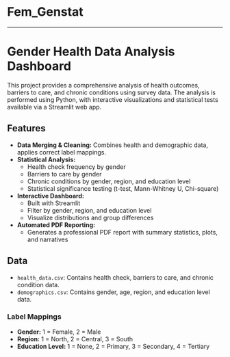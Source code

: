 # Fem_Genstat
---

# Gender Health Data Analysis Dashboard

This project provides a comprehensive analysis of health outcomes, barriers to care, and chronic conditions using survey data. The analysis is performed using Python, with interactive visualizations and statistical tests available via a Streamlit web app.

## Features

- **Data Merging & Cleaning:** Combines health and demographic data, applies correct label mappings.
- **Statistical Analysis:**  
  - Health check frequency by gender  
  - Barriers to care by gender  
  - Chronic conditions by gender, region, and education level  
  - Statistical significance testing (t-test, Mann-Whitney U, Chi-square)
- **Interactive Dashboard:**  
  - Built with Streamlit  
  - Filter by gender, region, and education level  
  - Visualize distributions and group differences
- **Automated PDF Reporting:**  
  - Generates a professional PDF report with summary statistics, plots, and narratives

## Data

- `health_data.csv`: Contains health check, barriers to care, and chronic condition data.
- `demographics.csv`: Contains gender, age, region, and education level data.

### Label Mappings

- **Gender:** 1 = Female, 2 = Male
- **Region:** 1 = North, 2 = Central, 3 = South
- **Education Level:** 1 = None, 2 = Primary, 3 = Secondary, 4 = Tertiary
